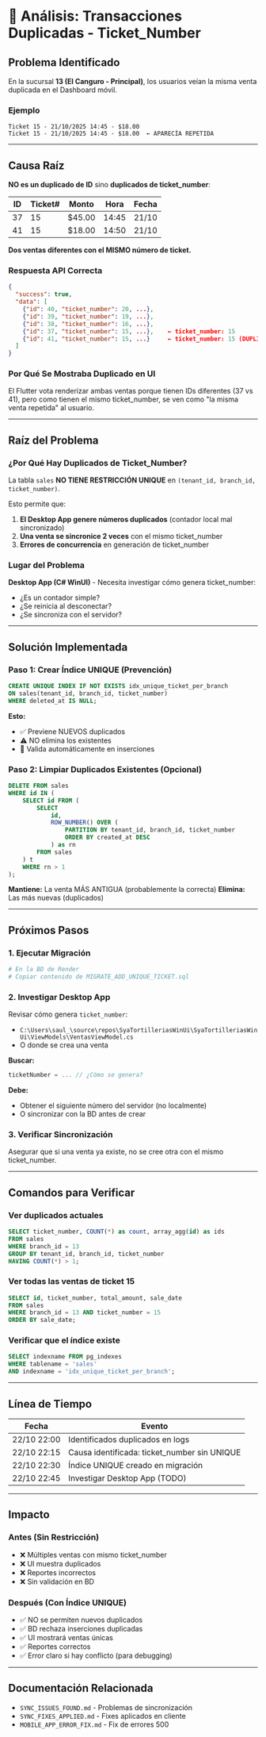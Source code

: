# 🔴 Análisis: Transacciones Duplicadas - Ticket_Number

## Problema Identificado

En la sucursal **13 (El Canguro - Principal)**, los usuarios veían la misma venta duplicada en el Dashboard móvil.

### Ejemplo
```
Ticket 15 - 21/10/2025 14:45 - $18.00
Ticket 15 - 21/10/2025 14:45 - $18.00  ← APARECÍA REPETIDA
```

---

## Causa Raíz

**NO es un duplicado de ID** sino **duplicados de ticket_number**:

| ID | Ticket# | Monto | Hora | Fecha |
|----|---------|-------|------|-------|
| 37 | 15 | $45.00 | 14:45 | 21/10 |
| 41 | 15 | $18.00 | 14:50 | 21/10 |

**Dos ventas diferentes con el MISMO número de ticket.**

### Respuesta API Correcta
```json
{
  "success": true,
  "data": [
    {"id": 40, "ticket_number": 20, ...},
    {"id": 39, "ticket_number": 19, ...},
    {"id": 38, "ticket_number": 16, ...},
    {"id": 37, "ticket_number": 15, ...},    ← ticket_number: 15
    {"id": 41, "ticket_number": 15, ...}     ← ticket_number: 15 (DUPLICADO)
  ]
}
```

### Por Qué Se Mostraba Duplicado en UI

El Flutter vota renderizar ambas ventas porque tienen IDs diferentes (37 vs 41), pero como tienen el mismo ticket_number, se ven como "la misma venta repetida" al usuario.

---

## Raíz del Problema

### ¿Por Qué Hay Duplicados de Ticket_Number?

La tabla `sales` **NO TIENE RESTRICCIÓN UNIQUE** en `(tenant_id, branch_id, ticket_number)`.

Esto permite que:

1. **El Desktop App genere números duplicados** (contador local mal sincronizado)
2. **Una venta se sincronice 2 veces** con el mismo ticket_number
3. **Errores de concurrencia** en generación de ticket_number

### Lugar del Problema

**Desktop App (C# WinUI)** - Necesita investigar cómo genera ticket_number:
- ¿Es un contador simple?
- ¿Se reinicia al desconectar?
- ¿Se sincroniza con el servidor?

---

## Solución Implementada

### Paso 1: Crear Índice UNIQUE (Prevención)

```sql
CREATE UNIQUE INDEX IF NOT EXISTS idx_unique_ticket_per_branch
ON sales(tenant_id, branch_id, ticket_number)
WHERE deleted_at IS NULL;
```

**Esto:**
- ✅ Previene NUEVOS duplicados
- ⚠️ NO elimina los existentes
- 💪 Valida automáticamente en inserciones

### Paso 2: Limpiar Duplicados Existentes (Opcional)

```sql
DELETE FROM sales
WHERE id IN (
    SELECT id FROM (
        SELECT
            id,
            ROW_NUMBER() OVER (
                PARTITION BY tenant_id, branch_id, ticket_number
                ORDER BY created_at DESC
            ) as rn
        FROM sales
    ) t
    WHERE rn > 1
);
```

**Mantiene:** La venta MÁS ANTIGUA (probablemente la correcta)
**Elimina:** Las más nuevas (duplicados)

---

## Próximos Pasos

### 1. Ejecutar Migración
```bash
# En la BD de Render
# Copiar contenido de MIGRATE_ADD_UNIQUE_TICKET.sql
```

### 2. Investigar Desktop App
Revisar cómo genera `ticket_number`:
- `C:\Users\saul_\source\repos\SyaTortilleriasWinUi\SyaTortilleriasWinUi\ViewModels\VentasViewModel.cs`
- O donde se crea una venta

**Buscar:**
```csharp
ticketNumber = ... // ¿Cómo se genera?
```

**Debe:**
- Obtener el siguiente número del servidor (no localmente)
- O sincronizar con la BD antes de crear

### 3. Verificar Sincronización
Asegurar que si una venta ya existe, no se cree otra con el mismo ticket_number.

---

## Comandos para Verificar

### Ver duplicados actuales
```sql
SELECT ticket_number, COUNT(*) as count, array_agg(id) as ids
FROM sales
WHERE branch_id = 13
GROUP BY tenant_id, branch_id, ticket_number
HAVING COUNT(*) > 1;
```

### Ver todas las ventas de ticket 15
```sql
SELECT id, ticket_number, total_amount, sale_date
FROM sales
WHERE branch_id = 13 AND ticket_number = 15
ORDER BY sale_date;
```

### Verificar que el índice existe
```sql
SELECT indexname FROM pg_indexes
WHERE tablename = 'sales'
AND indexname = 'idx_unique_ticket_per_branch';
```

---

## Línea de Tiempo

| Fecha | Evento |
|-------|--------|
| 22/10 22:00 | Identificados duplicados en logs |
| 22/10 22:15 | Causa identificada: ticket_number sin UNIQUE |
| 22/10 22:30 | Índice UNIQUE creado en migración |
| 22/10 22:45 | Investigar Desktop App (TODO) |

---

## Impacto

### Antes (Sin Restricción)
- ❌ Múltiples ventas con mismo ticket_number
- ❌ UI muestra duplicados
- ❌ Reportes incorrectos
- ❌ Sin validación en BD

### Después (Con Índice UNIQUE)
- ✅ NO se permiten nuevos duplicados
- ✅ BD rechaza inserciones duplicadas
- ✅ UI mostrará ventas únicas
- ✅ Reportes correctos
- ✅ Error claro si hay conflicto (para debugging)

---

## Documentación Relacionada

- `SYNC_ISSUES_FOUND.md` - Problemas de sincronización
- `SYNC_FIXES_APPLIED.md` - Fixes aplicados en cliente
- `MOBILE_APP_ERROR_FIX.md` - Fix de errores 500
